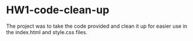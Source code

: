 # HW1-code-clean-up
The project was to take the code provided and clean it up for easier use in the index.html and style.css files.